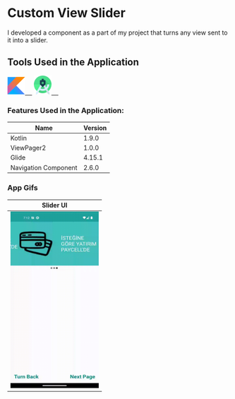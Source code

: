 # Custom View Slider
I developed a component as a part of my project that turns any view sent to it into a slider.

## Tools Used in the Application

<a href="https://kotlinlang.org/" rel="nofollow"><img alt="kotlin" src="https://github.com/cengizhanerturan/cengizhanerturan/blob/main/language_icons/kotlin.svg" width="40" style="max-width: 100%;">&nbsp;&nbsp;&nbsp;&nbsp;</a>
<a href="https://developer.android.com/studio" rel="nofollow"><img alt="android_studio" src="https://github.com/cengizhanerturan/cengizhanerturan/blob/main/database_and_tool_icons/android_studio.svg" width="40" style="max-width: 100%;">&nbsp;&nbsp;&nbsp;&nbsp;</a>

### Features Used in the Application:
                    
Name  | Version
------------- | -------------
Kotlin | 1.9.0
ViewPager2 | 1.0.0
Glide | 4.15.1
Navigation Component | 2.6.0
</p>

### App Gifs

Slider UI |
------------- |
<a><img src="https://github.com/cengizhanerturan/kotlin_custom_view_slider/blob/main/app_gifs/custom_view_slider.gif" width="200" height="400" /></a> |
